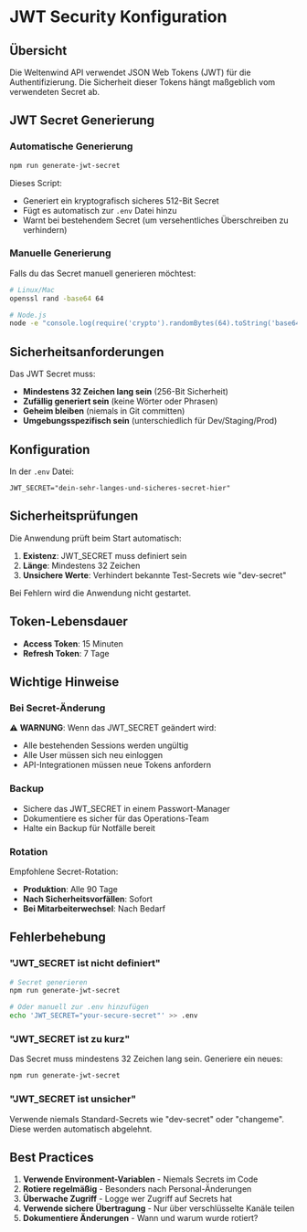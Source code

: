 # JWT Security Konfiguration

## Übersicht

Die Weltenwind API verwendet JSON Web Tokens (JWT) für die Authentifizierung. Die Sicherheit dieser Tokens hängt maßgeblich vom verwendeten Secret ab.

## JWT Secret Generierung

### Automatische Generierung

```bash
npm run generate-jwt-secret
```

Dieses Script:
- Generiert ein kryptografisch sicheres 512-Bit Secret
- Fügt es automatisch zur `.env` Datei hinzu
- Warnt bei bestehendem Secret (um versehentliches Überschreiben zu verhindern)

### Manuelle Generierung

Falls du das Secret manuell generieren möchtest:

```bash
# Linux/Mac
openssl rand -base64 64

# Node.js
node -e "console.log(require('crypto').randomBytes(64).toString('base64'))"
```

## Sicherheitsanforderungen

Das JWT Secret muss:
- **Mindestens 32 Zeichen lang sein** (256-Bit Sicherheit)
- **Zufällig generiert sein** (keine Wörter oder Phrasen)
- **Geheim bleiben** (niemals in Git committen)
- **Umgebungsspezifisch sein** (unterschiedlich für Dev/Staging/Prod)

## Konfiguration

In der `.env` Datei:

```env
JWT_SECRET="dein-sehr-langes-und-sicheres-secret-hier"
```

## Sicherheitsprüfungen

Die Anwendung prüft beim Start automatisch:
1. **Existenz**: JWT_SECRET muss definiert sein
2. **Länge**: Mindestens 32 Zeichen
3. **Unsichere Werte**: Verhindert bekannte Test-Secrets wie "dev-secret"

Bei Fehlern wird die Anwendung nicht gestartet.

## Token-Lebensdauer

- **Access Token**: 15 Minuten
- **Refresh Token**: 7 Tage

## Wichtige Hinweise

### Bei Secret-Änderung

⚠️ **WARNUNG**: Wenn das JWT_SECRET geändert wird:
- Alle bestehenden Sessions werden ungültig
- Alle User müssen sich neu einloggen
- API-Integrationen müssen neue Tokens anfordern

### Backup

- Sichere das JWT_SECRET in einem Passwort-Manager
- Dokumentiere es sicher für das Operations-Team
- Halte ein Backup für Notfälle bereit

### Rotation

Empfohlene Secret-Rotation:
- **Produktion**: Alle 90 Tage
- **Nach Sicherheitsvorfällen**: Sofort
- **Bei Mitarbeiterwechsel**: Nach Bedarf

## Fehlerbehebung

### "JWT_SECRET ist nicht definiert"

```bash
# Secret generieren
npm run generate-jwt-secret

# Oder manuell zur .env hinzufügen
echo 'JWT_SECRET="your-secure-secret"' >> .env
```

### "JWT_SECRET ist zu kurz"

Das Secret muss mindestens 32 Zeichen lang sein. Generiere ein neues:

```bash
npm run generate-jwt-secret
```

### "JWT_SECRET ist unsicher"

Verwende niemals Standard-Secrets wie "dev-secret" oder "changeme". Diese werden automatisch abgelehnt.

## Best Practices

1. **Verwende Environment-Variablen** - Niemals Secrets im Code
2. **Rotiere regelmäßig** - Besonders nach Personal-Änderungen
3. **Überwache Zugriff** - Logge wer Zugriff auf Secrets hat
4. **Verwende sichere Übertragung** - Nur über verschlüsselte Kanäle teilen
5. **Dokumentiere Änderungen** - Wann und warum wurde rotiert?